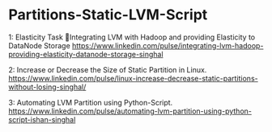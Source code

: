# Partitions-Static-LVM-Script

1: Elasticity Task 🔅Integrating LVM with Hadoop and providing Elasticity to DataNode Storage https://www.linkedin.com/pulse/integrating-lvm-hadoop-providing-elasticity-datanode-storage-singhal

2: Increase or Decrease the Size of Static Partition in Linux. https://www.linkedin.com/pulse/linux-increase-decrease-static-partitions-without-losing-singhal/

3: Automating LVM Partition using Python-Script. https://www.linkedin.com/pulse/automating-lvm-partition-using-python-script-ishan-singhal
